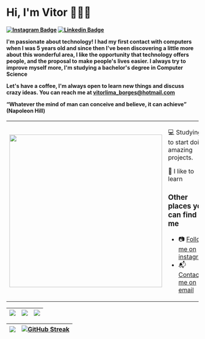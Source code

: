 # Hi, I'm Vitor 👨🏻‍💻

<h4 align="left">

[![Instagram Badge](https://img.shields.io/badge/Instagram-E4405F?style=for-the-badge&logo=instagram&logoColor=white)](https://instagram.com/vitor_limaborges)
[![Linkedin Badge](https://img.shields.io/badge/-Linkedin-blue?style=for-the-badge&logo=Linkedin&logoColor=white&link=https://github.com/VitorLimaBorges)](https://www.linkedin.com/in/vitor-lima-85719b197/)

I'm passionate about technology! I had my first contact with computers when I was 5 years old and since then I've been discovering a little more about this wonderful area, I like the opportunity that technology offers people, and the proposal to make people's lives easier. 
I always try to improve myself more, I'm studying a bachelor's degree in Computer Science

Let's have a coffee, I'm always open to learn new things and discuss crazy ideas. You can reach me at vitorlima_borges@hotmail.com

“Whatever the mind of man can conceive and believe, it can achieve” (Napoleon Hill)

</h4>
  
 <table border="0" cellspacing="0" cellpadding="0">
  <tr>
    <td style="border: 0";>
      <img width="400" src="https://i.imgur.com/JIPe7tB.gif" />
    </td>
    <td style="border: 0";>
      <p>
        💻 Studying to start doing amazing projects.
      </p>
      <p>
        🌙 I like to learn
      </p>
      <h3>Other places you can find me</h3>
      <ul>
        <li>
          📷 <a href=https://instagram.com/vitor_limaborges> Follow me on instagram</a>
        </li>
        <li>
          📬 <a href=mailto:vitorlima_borges@hotmail.com>Contact-me on email</a>
        </li>
      </ul>
    </td>
  </tr>
</table>

| ![](http://github-profile-summary-cards.vercel.app/api/cards/stats?username=VitorLimaBorges&theme=dark) | ![](http://github-profile-summary-cards.vercel.app/api/cards/repos-per-language?username=VitorLimaBorges&theme=dark) | ![](http://github-profile-summary-cards.vercel.app/api/cards/most-commit-language?username=VitorLimaBorges&theme=dark) |
| :-: | :-: | :-: |

| ![](http://github-profile-summary-cards.vercel.app/api/cards/profile-details?username=VitorLimaBorges&theme=dark) | [![GitHub Streak](https://github-readme-streak-stats.herokuapp.com?user=VitorLimaBorges&theme=dark&hide_border=true)](https://git.io/streak-stats) |
| :-: | :-: |
    
